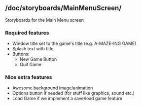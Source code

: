 ## /doc/storyboards/MainMenuScreen/

Storyboards for the Main Menu screen

### Required features
 * Window title set to the game's title (e.g. A-MAZE-ING GAME)
 * Splash text with title
 * Buttons:
    * New Game Button
    * Quit Game
    
### Nice extra features
 * Awesome background image/animation
 * Options button if needed (for stuff like graphics, sound etc.)
 * Load Game if we implement a save/load game feature